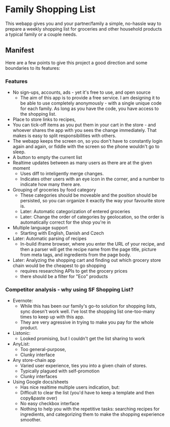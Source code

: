 # Family Shopping List
This webapp gives you and your partner/family a simple, no-hassle way to prepare a weekly shopping list for groceries and other household products a typical family or a couple needs.

## Manifest
Here are a few points to give this project a good direction and some boundaries to its features:

### Features
- No sign-ups, accounts, ads - yet it's free to use, and open source
  - The aim of this app is to provide a free service. I am designing it to be able to use completely anonymously - with a single unique code for each family. As long as you have the code, you have access to the shopping list.
- Place to store links to recipes,
- You can tick-off items as you put them in your cart in the store - and whoever shares the app with you sees the change immediately. That makes is easy to split responsibilities with others.
- The webapp keeps the screen on, so you don't have to constantly login again and again, or fiddle with the screen so the phone wouldn't go to sleep.
- A button to empty the current list
- Realtime updates between as many users as there are at the given moment
  - Uses diff to inteligently merge changes.
  - Indicates other users with an eye icon in the corner, and a number to indicate how many there are.
- Grouping of groceries by food category
  - These categories should be moveable and the position should be persisted, so you can organize it exactly the way your favourite store is.
  - Later: Automatic categorization of entered groceries
  - Later: Change the order of categories by geolocation, so the order is automatically correct for the shop you're in
- Multiple language support
  - Starting with English, Danish and Czech
- Later: Automatic parsing of recipes
  - In-build iframe browser, where you enter the URL of your recipe, and then a parser will get the recipe name from the page title, picture from meta tags, and ingredients from the page body.
- Later: Analyzing the shopping cart and finding out which grocery store chain would be the cheapest to go shopping
  - requires researching APIs to get the grocery prices
  - there should be a filter for "Eco" products

### Competitor analysis - why using SF Shopping List?
- Evernote:
  - While this has been our family's go-to solution for shopping lists, sync doesn't work well. I've lost the shopping list one-too-many times to keep up with this app.
  - They are very agressive in trying to make you pay for the whole product.
- Listonic:
  - Looked promising, but I couldn't get the list sharing to work
- AnyList:
  - Too general-purpose,
  - Clunky interface
- Any store-chain app
  - Varied user experience, ties you into a given chain of stores.
  - Typically plagued with self-promotion
  - Clunky interfaces
- Using Google docs/sheets
  - Has nice realtime multiple users indication, but:
  - Difficult to clear the list (you'd have to keep a template and then copy&paste over)
  - No easy checkbox interface
  - Nothing to help you with the repetitive tasks: searching recipes for ingredients, and categorizing them to make the shopping experience smoother.

